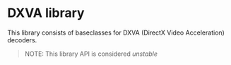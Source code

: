 # DXVA library

This library consists of baseclasses for DXVA (DirectX Video Acceleration) decoders.

> NOTE: This library API is considered *unstable*
